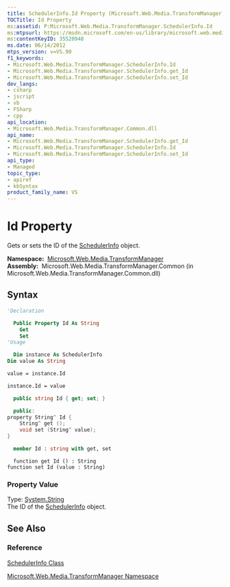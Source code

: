 ```yaml
---
title: SchedulerInfo.Id Property (Microsoft.Web.Media.TransformManager)
TOCTitle: Id Property
ms:assetid: P:Microsoft.Web.Media.TransformManager.SchedulerInfo.Id
ms:mtpsurl: https://msdn.microsoft.com/en-us/library/microsoft.web.media.transformmanager.schedulerinfo.id(v=VS.90)
ms:contentKeyID: 35520948
ms.date: 06/14/2012
mtps_version: v=VS.90
f1_keywords:
- Microsoft.Web.Media.TransformManager.SchedulerInfo.Id
- Microsoft.Web.Media.TransformManager.SchedulerInfo.get_Id
- Microsoft.Web.Media.TransformManager.SchedulerInfo.set_Id
dev_langs:
- csharp
- jscript
- vb
- FSharp
- cpp
api_location:
- Microsoft.Web.Media.TransformManager.Common.dll
api_name:
- Microsoft.Web.Media.TransformManager.SchedulerInfo.get_Id
- Microsoft.Web.Media.TransformManager.SchedulerInfo.Id
- Microsoft.Web.Media.TransformManager.SchedulerInfo.set_Id
api_type:
- Managed
topic_type:
- apiref
- kbSyntax
product_family_name: VS
---
```


# Id Property

Gets or sets the ID of the [SchedulerInfo](schedulerinfo-class-microsoft-web-media-transformmanager.md) object.

**Namespace:**  [Microsoft.Web.Media.TransformManager](microsoft-web-media-transformmanager-namespace.md)  
**Assembly:**  Microsoft.Web.Media.TransformManager.Common (in Microsoft.Web.Media.TransformManager.Common.dll)

## Syntax

```vb
'Declaration

  Public Property Id As String
    Get
    Set
'Usage

  Dim instance As SchedulerInfo
Dim value As String

value = instance.Id

instance.Id = value
```

```csharp
  public string Id { get; set; }
```

```cpp
  public:
property String^ Id {
    String^ get ();
    void set (String^ value);
}
```

``` fsharp
  member Id : string with get, set
```

```jscript
  function get Id () : String
function set Id (value : String)
```

### Property Value

Type: [System.String](https://msdn.microsoft.com/library/s1wwdcbf)  
The ID of the [SchedulerInfo](schedulerinfo-class-microsoft-web-media-transformmanager.md) object.  

## See Also

### Reference

[SchedulerInfo Class](schedulerinfo-class-microsoft-web-media-transformmanager.md)

[Microsoft.Web.Media.TransformManager Namespace](microsoft-web-media-transformmanager-namespace.md)

